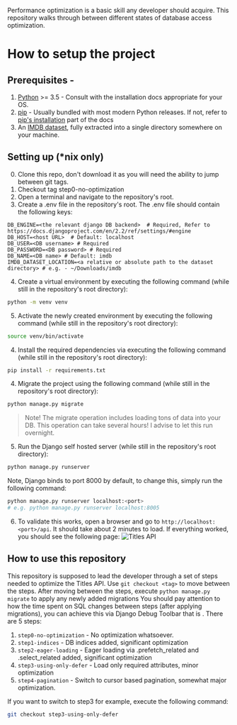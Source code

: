 Performance optimization is a basic skill any developer should acquire.
This repository walks through between different states of database access optimization.

# How to setup the project
## Prerequisites -
1. [Python](http://www.python.org) >= 3.5 - Consult with the installation docs appropriate for your OS.
2. [pip](https://pip.pypa.io/en/stable/) - Usually bundled with most modern Python releases. If not, refer to [pip's installation](https://pip.pypa.io/en/stable/installing/) part of the docs
3. An [IMDB dataset](https://www.imdb.com/interfaces/), fully extracted into a single directory somewhere on your machine.

## Setting up (*nix only)
0. Clone this repo, don't download it as you will need the ability to jump between git tags.
1. Checkout tag step0-no-optimization
2. Open a terminal and navigate to the repository's root.
3. Create a .env file in the repository's root. The .env file should contain the following keys:
```env
DB_ENGINE=<the relevant django DB backend>  # Required, Refer to https://docs.djangoproject.com/en/2.2/ref/settings/#engine
DB_HOST=<host URL>  # Default: localhost
DB_USER=<DB username> # Required
DB_PASSWORD=<DB password> # Required
DB_NAME=<DB name> # Default: imdb
IMDB_DATASET_LOCATION=<a relative or absolute path to the dataset directory> # e.g. - ~/Downloads/imdb
```
4. Create a virtual environment by executing the following command (while still in the repository's root directory):
```bash
python -m venv venv
```
5. Activate the newly created environment by executing the following command (while still in the repository's root directory):
```bash
source venv/bin/activate
```
4. Install the required dependencies via executing the following command (while still in the repository's root directory):
```bash
pip install -r requirements.txt
```
4. Migrate the project using the following command (while still in the repository's root directory):
```bash
python manage.py migrate
```
> Note! The migrate operation includes loading tons of data into your DB. This operation can take several hours! I advise to let this run overnight.
5. Run the Django self hosted server (while still in the repository's root directory):
```bash
python manage.py runserver
```
Note, Django binds to port 8000 by default, to change this, simply run the following command:
```bash
python manage.py runserver localhost:<port>
# e.g. python manage.py runserver localhost:8005
```
6. To validate this works, open a browser and go to `http://localhost:<port>/api`. It should take about 2 minutes to load. If everything worked, you should see the following page:
![Titles API](https://drive.google.com/uc?export=view&id=196nXtdAZkFlMxHDwOI_ypvQVG61491yn)

## How to use this repository
This repository is supposed to lead the developer through a set of steps needed to optimize the Titles API.
Use `git checkout <tag>` to move between the steps.
After moving between the steps, execute `python manage.py migrate` to apply any newly added migrations
You should pay attention to how the time spent on SQL changes between steps (after applying migrations), you can achieve this via Django Debug Toolbar that is .
There are 5 steps:

1. `step0-no-optimization` - No optimization whatsoever.
2. `step1-indices` - DB indices added, significant optimization
3. `step2-eager-loading` - Eager loading via .prefetch_related and .select_related added, significant optimization
4. `step3-using-only-defer` - Load only required attributes, minor optimization
5. `step4-pagination` - Switch to cursor based pagination, somewhat major optimization.

If you want to switch to step3 for example, execute the following command:
```bash
git checkout step3-using-only-defer
```